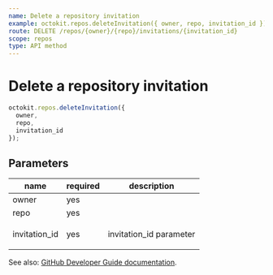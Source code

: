 ```yaml
---
name: Delete a repository invitation
example: octokit.repos.deleteInvitation({ owner, repo, invitation_id })
route: DELETE /repos/{owner}/{repo}/invitations/{invitation_id}
scope: repos
type: API method
---
```


# Delete a repository invitation

```js
octokit.repos.deleteInvitation({
  owner,
  repo,
  invitation_id
});
```

## Parameters

<table>
  <thead>
    <tr>
      <th>name</th>
      <th>required</th>
      <th>description</th>
    </tr>
  </thead>
  <tbody>
    <tr><td>owner</td><td>yes</td><td>

</td></tr>
<tr><td>repo</td><td>yes</td><td>

</td></tr>
<tr><td>invitation_id</td><td>yes</td><td>

invitation_id parameter

</td></tr>
  </tbody>
</table>

See also: [GitHub Developer Guide documentation](https://docs.github.com/rest/reference/repos#delete-a-repository-invitation).
